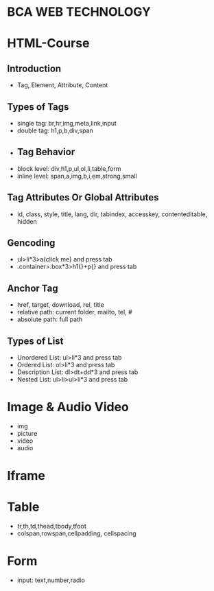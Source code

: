 # BCA WEB TECHNOLOGY

# HTML-Course
## Introduction
* Tag, Element, Attribute, Content
## Types of Tags
* single tag: br,hr,img,meta,link,input
* double tag: h1,p,b,div,span
* ## Tag Behavior
* block level: div,h1,p,ul,ol,li,table,form
* inline level: span,a,img,b,i,em,strong,small
## Tag Attributes Or Global Attributes
* id, class, style, title, lang, dir, tabindex, accesskey, contenteditable, hidden

## Gencoding
* ul>li*3>a{click me} and press tab
* .container>.box*3>h1{}+p{} and press tab

## Anchor Tag
* href, target, download, rel, title
* relative path: current folder, mailto, tel, #
* absolute path: full path

## Types of List
* Unordered List: ul>li*3 and press tab
* Ordered List: ol>li*3 and press tab
* Description List: dl>dt+dd*3 and press tab
* Nested List: ul>li>ul>li*3 and press tab

# Image & Audio Video
* img
* picture 
* video
* audio

# Iframe

# Table
* tr,th,td,thead,tbody,tfoot
* colspan,rowspan,cellpadding, cellspacing

# Form
* input: text,number,radio